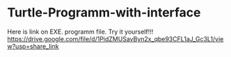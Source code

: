 # Turtle-Programm-with-interface
Here is link on EXE. programm file.
Try it yourself!!!
https://drive.google.com/file/d/1PidZMUSavByn2x_qbe93CFL1aJ_Gc3L1/view?usp=share_link
